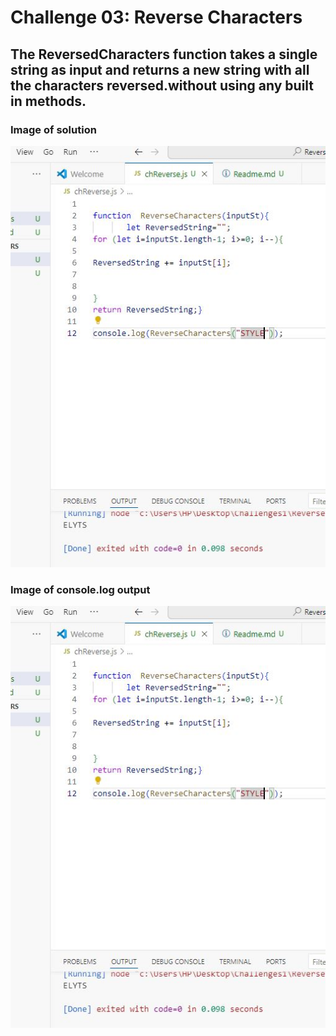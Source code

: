 # Challenge 03: **Reverse Characters**

## The ReversedCharacters function takes a single string as input and returns a new string with all the characters reversed.without using any built in methods.

### Image of solution
![image of solution](Solution.JPG)

### Image of console.log output

![image of solution](oUTPUT.JPG) 